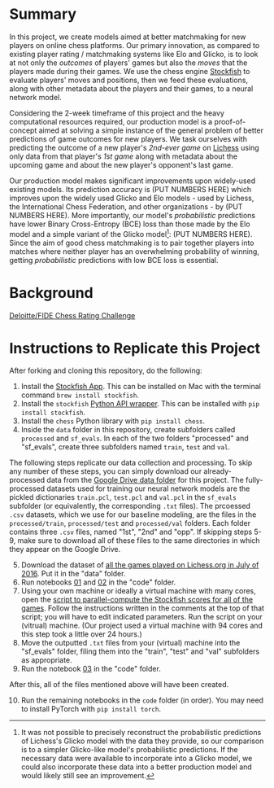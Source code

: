 # Summary
In this project, we create models aimed at better matchmaking for new players on online chess platforms.  Our primary innovation, as compared to existing player rating / matchmaking systems like Elo and Glicko, is to look at not only the *outcomes* of players' games but also the *moves* that the players made during their games.  We use the chess engine [Stockfish](https://github.com/official-stockfish/Stockfish) to evaluate players' moves and positions, then we feed these evaluations, along with other metadata about the players and their games, to a neural network model.

Considering the 2-week timeframe of this project and the heavy computational resources required, our production model is a proof-of-concept aimed at solving a simple instance of the general problem of better predictions of game outcomes for new players.  We task ourselves with predicting the outcome of a new player's *2nd-ever game* on [Lichess](https://lichess.org/) using only data from that player's *1st game* along with metadata about the upcoming game and about the new player's opponent's last game.

Our production model makes significant improvements upon widely-used existing models.  Its prediction accuracy is (PUT NUMBERS HERE) which improves upon the widely used Glicko and Elo models - used by Lichess, the International Chess Federation, and other organizations - by (PUT NUMBERS HERE).  More importantly, our model's *probabilistic* predictions have lower Binary Cross-Entropy (BCE) loss than those made by the Elo model and a simple variant of the Glicko model[^1]: (PUT NUMBERS HERE).  Since the aim of good chess matchmaking is to pair together players into matches where neither player has an overwhelming probability of winning, getting *probabilistic* predictions with low BCE loss is essential.


[^1]: It was not possible to precisely reconstruct the probabilistic predictions of Lichess's Glicko model with the data they provide, so our comparison is to a simpler Glicko-like model's probabilistic predictions.  If the necessary data were available to incorporate into a Glicko model, we could also incorporate these data into a better production model and would likely still see an improvement.



# Background
[Deloitte/FIDE Chess Rating Challenge](https://www.kaggle.com/c/ChessRatings2/overview/custom)



# Instructions to Replicate this Project
After forking and cloning this repository, do the following:
1. Install the [Stockfish App](https://github.com/official-stockfish/Stockfish).  This can be installed on Mac with the terminal command `brew install stockfish`.
2. Install the `stockfish` [Python API wrapper](https://pypi.org/project/stockfish/).  This can be installed with `pip install stockfish`.
3. Install the `chess` Python library with `pip install chess`.
4. Inside the `data` folder in this repository, create subfolders called `processed` and `sf_evals`.  In each of the two folders "processed" and "sf_evals", create three subfolders named `train`, `test` and `val`.

The following steps replicate our data collection and processing.  To skip any number of these steps, you can simply download our already-processed data from the [Google Drive data folder](https://drive.google.com/drive/folders/1Y2fCb8YP5Xd3ju7e0uTGtohQA_94pU-w?usp=sharing) for this project.  The fully-processed datasets used for training our neural network models are the pickled dictionaries `train.pcl`, `test.pcl` and `val.pcl` in the `sf_evals` subfolder (or equivalently, the corresponding `.txt` files).  The prcoessed `.csv` datasets, which we use for our baseline modeling, are the files in the `processed/train`, `processed/test` and `processed/val` folders.  Each folder contains three `.csv` files, named "1st", "2nd" and "opp".  If skipping steps 5-9, make sure to download all of these files to the same directories in which they appear on the Google Drive.

5. Download the dataset of [all the games played on Lichess.org in July of 2016](https://www.kaggle.com/datasets/arevel/chess-games).  Put it in the "data" folder.
6. Run notebooks [01](./code/01_data_processing.ipynb) and [02](./code/02_data_preparing.ipynb) in the "code" folder.
7. Using your own machine or ideally a virtual machine with many cores, open the [script to parallel-compute the Stockfish scores for all of the games](./code/parallelizing.py).  Follow the instructions written in the comments at the top of that script; you will have to edit indicated parameters.  Run the script on your (vitrual) machine.  (Our project used a virtual machine with 94 cores and this step took a little over 24 hours.)
8. Move the outputted `.txt` files from your (virtual) machine into the "sf_evals" folder, filing them into the "train", "test" and "val" subfolders as appropriate.
9. Run the notebook [03](./code/03_stockfish_processing.ipynb) in the "code" folder.

After this, all of the files mentioned above will have been created.

10. Run the remaining notebooks in the `code` folder (in order).  You may need to install PyTorch with `pip install torch`.